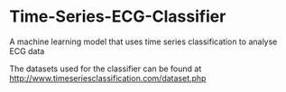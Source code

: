 # Time-Series-ECG-Classifier
A machine learning model that uses time series classification to analyse ECG data

The datasets used for the classifier can be found at http://www.timeseriesclassification.com/dataset.php

